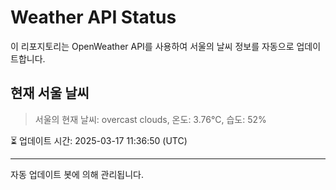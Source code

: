 
# Weather API Status

이 리포지토리는 OpenWeather API를 사용하여 서울의 날씨 정보를 자동으로 업데이트합니다.

## 현재 서울 날씨
> 서울의 현재 날씨: overcast clouds, 온도: 3.76°C, 습도: 52%

⏳ 업데이트 시간: 2025-03-17 11:36:50 (UTC)

---
자동 업데이트 봇에 의해 관리됩니다.
